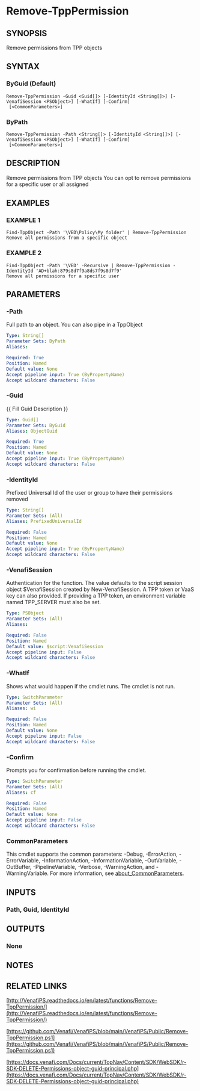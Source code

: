 # Remove-TppPermission

## SYNOPSIS
Remove permissions from TPP objects

## SYNTAX

### ByGuid (Default)
```
Remove-TppPermission -Guid <Guid[]> [-IdentityId <String[]>] [-VenafiSession <PSObject>] [-WhatIf] [-Confirm]
 [<CommonParameters>]
```

### ByPath
```
Remove-TppPermission -Path <String[]> [-IdentityId <String[]>] [-VenafiSession <PSObject>] [-WhatIf] [-Confirm]
 [<CommonParameters>]
```

## DESCRIPTION
Remove permissions from TPP objects
You can opt to remove permissions for a specific user or all assigned

## EXAMPLES

### EXAMPLE 1
```
Find-TppObject -Path '\VED\Policy\My folder' | Remove-TppPermission
Remove all permissions from a specific object
```

### EXAMPLE 2
```
Find-TppObject -Path '\VED' -Recursive | Remove-TppPermission -IdentityId 'AD+blah:879s8d7f9a8ds7f9s8d7f9'
Remove all permissions for a specific user
```

## PARAMETERS

### -Path
Full path to an object. 
You can also pipe in a TppObject

```yaml
Type: String[]
Parameter Sets: ByPath
Aliases:

Required: True
Position: Named
Default value: None
Accept pipeline input: True (ByPropertyName)
Accept wildcard characters: False
```

### -Guid
{{ Fill Guid Description }}

```yaml
Type: Guid[]
Parameter Sets: ByGuid
Aliases: ObjectGuid

Required: True
Position: Named
Default value: None
Accept pipeline input: True (ByPropertyName)
Accept wildcard characters: False
```

### -IdentityId
Prefixed Universal Id of the user or group to have their permissions removed

```yaml
Type: String[]
Parameter Sets: (All)
Aliases: PrefixedUniversalId

Required: False
Position: Named
Default value: None
Accept pipeline input: True (ByPropertyName)
Accept wildcard characters: False
```

### -VenafiSession
Authentication for the function.
The value defaults to the script session object $VenafiSession created by New-VenafiSession.
A TPP token or VaaS key can also provided.
If providing a TPP token, an environment variable named TPP_SERVER must also be set.

```yaml
Type: PSObject
Parameter Sets: (All)
Aliases:

Required: False
Position: Named
Default value: $script:VenafiSession
Accept pipeline input: False
Accept wildcard characters: False
```

### -WhatIf
Shows what would happen if the cmdlet runs.
The cmdlet is not run.

```yaml
Type: SwitchParameter
Parameter Sets: (All)
Aliases: wi

Required: False
Position: Named
Default value: None
Accept pipeline input: False
Accept wildcard characters: False
```

### -Confirm
Prompts you for confirmation before running the cmdlet.

```yaml
Type: SwitchParameter
Parameter Sets: (All)
Aliases: cf

Required: False
Position: Named
Default value: None
Accept pipeline input: False
Accept wildcard characters: False
```

### CommonParameters
This cmdlet supports the common parameters: -Debug, -ErrorAction, -ErrorVariable, -InformationAction, -InformationVariable, -OutVariable, -OutBuffer, -PipelineVariable, -Verbose, -WarningAction, and -WarningVariable. For more information, see [about_CommonParameters](http://go.microsoft.com/fwlink/?LinkID=113216).

## INPUTS

### Path, Guid, IdentityId
## OUTPUTS

### None
## NOTES

## RELATED LINKS

[http://VenafiPS.readthedocs.io/en/latest/functions/Remove-TppPermission/](http://VenafiPS.readthedocs.io/en/latest/functions/Remove-TppPermission/)

[https://github.com/Venafi/VenafiPS/blob/main/VenafiPS/Public/Remove-TppPermission.ps1](https://github.com/Venafi/VenafiPS/blob/main/VenafiPS/Public/Remove-TppPermission.ps1)

[https://docs.venafi.com/Docs/current/TopNav/Content/SDK/WebSDK/r-SDK-DELETE-Permissions-object-guid-principal.php](https://docs.venafi.com/Docs/current/TopNav/Content/SDK/WebSDK/r-SDK-DELETE-Permissions-object-guid-principal.php)

